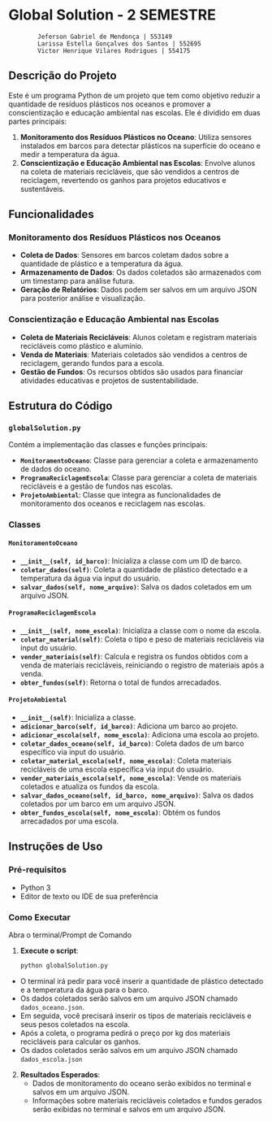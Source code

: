 # Global Solution - 2 SEMESTRE

            Jeferson Gabriel de Mendonça | 553149 
            Larissa Estella Gonçalves dos Santos | 552695
            Victor Henrique Vilares Rodrigues | 554175

## Descrição do Projeto

Este é um programa Python de um projeto que tem como objetivo reduzir a quantidade de resíduos plásticos nos oceanos e promover a conscientização e educação ambiental nas escolas. Ele é dividido em duas partes principais:

1. **Monitoramento dos Resíduos Plásticos no Oceano**: Utiliza sensores instalados em barcos para detectar plásticos na superfície do oceano e medir a temperatura da água.
2. **Conscientização e Educação Ambiental nas Escolas**: Envolve alunos na coleta de materiais recicláveis, que são vendidos a centros de reciclagem, revertendo os ganhos para projetos educativos e sustentáveis.

## Funcionalidades

### Monitoramento dos Resíduos Plásticos nos Oceanos

- **Coleta de Dados**: Sensores em barcos coletam dados sobre a quantidade de plástico e a temperatura da água.
- **Armazenamento de Dados**: Os dados coletados são armazenados com um timestamp para análise futura.
- **Geração de Relatórios**: Dados podem ser salvos em um arquivo JSON para posterior análise e visualização.

### Conscientização e Educação Ambiental nas Escolas

- **Coleta de Materiais Recicláveis**: Alunos coletam e registram materiais recicláveis como plástico e alumínio.
- **Venda de Materiais**: Materiais coletados são vendidos a centros de reciclagem, gerando fundos para a escola.
- **Gestão de Fundos**: Os recursos obtidos são usados para financiar atividades educativas e projetos de sustentabilidade.

## Estrutura do Código

### `globalSolution.py`

Contém a implementação das classes e funções principais:

- **`MonitoramentoOceano`**: Classe para gerenciar a coleta e armazenamento de dados do oceano.
- **`ProgramaReciclagemEscola`**: Classe para gerenciar a coleta de materiais recicláveis e a gestão de fundos nas escolas.
- **`ProjetoAmbiental`**: Classe que integra as funcionalidades de monitoramento dos oceanos e reciclagem nas escolas.

### Classes

#### `MonitoramentoOceano`

- **`__init__(self, id_barco)`**: Inicializa a classe com um ID de barco.
- **`coletar_dados(self)`**: Coleta a quantidade de plástico detectado e a temperatura da água via input do usuário.
- **`salvar_dados(self, nome_arquivo)`**: Salva os dados coletados em um arquivo JSON.

#### `ProgramaReciclagemEscola`

- **`__init__(self, nome_escola)`**: Inicializa a classe com o nome da escola.
- **`coletar_material(self)`**: Coleta o tipo e peso de materiais recicláveis via input do usuário.
- **`vender_materiais(self)`**: Calcula e registra os fundos obtidos com a venda de materiais recicláveis, reiniciando o registro de materiais após a venda.
- **`obter_fundos(self)`**: Retorna o total de fundos arrecadados.

#### `ProjetoAmbiental`

- **`__init__(self)`**: Inicializa a classe.
- **`adicionar_barco(self, id_barco)`**: Adiciona um barco ao projeto.
- **`adicionar_escola(self, nome_escola)`**: Adiciona uma escola ao projeto.
- **`coletar_dados_oceano(self, id_barco)`**: Coleta dados de um barco específico via input do usuário.
- **`coletar_material_escola(self, nome_escola)`**: Coleta materiais recicláveis de uma escola específica via input do usuário.
- **`vender_materiais_escola(self, nome_escola)`**: Vende os materiais coletados e atualiza os fundos da escola.
- **`salvar_dados_oceano(self, id_barco, nome_arquivo)`**: Salva os dados coletados por um barco em um arquivo JSON.
- **`obter_fundos_escola(self, nome_escola)`**: Obtém os fundos arrecadados por uma escola.

## Instruções de Uso

### Pré-requisitos

- Python 3
- Editor de texto ou IDE de sua preferência


### Como Executar

Abra o terminal/Prompt de Comando

1. **Execute o script**:

    ```sh
    python globalSolution.py
    ```

- O terminal irá pedir para você inserir a quantidade de plástico detectado e a temperatura da água para o barco.
- Os dados coletados serão salvos em um arquivo JSON chamado `dados_oceano.json`.
- Em seguida, você precisará inserir os tipos de materiais recicláveis e seus pesos coletados na escola.
- Após a coleta, o programa pedirá o preço por kg dos materiais recicláveis para calcular os ganhos.
- Os dados coletados serão salvos em um arquivo JSON chamado `dados_escola.json`

2. **Resultados Esperados**:
    - Dados de monitoramento do oceano serão exibidos no terminal e salvos em um arquivo JSON.
    - Informações sobre materiais recicláveis coletados e fundos gerados serão exibidas no terminal e salvos em um arquivo JSON.



